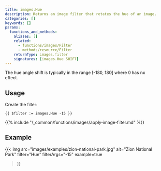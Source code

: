 ```yaml
---
title: images.Hue
description: Returns an image filter that rotates the hue of an image.
categories: []
keywords: []
params:
  functions_and_methods:
    aliases: []
    related:
      - functions/images/Filter
      - methods/resource/Filter
    returnType: images.filter
    signatures: [images.Hue SHIFT]
---
```


The hue angle shift is typically in the range [-180, 180] where 0 has no effect.

## Usage

Create the filter:

```go-html-template
{{ $filter := images.Hue -15 }}
```

{{% include "/_common/functions/images/apply-image-filter.md" %}}

## Example

{{< img
  src="images/examples/zion-national-park.jpg"
  alt="Zion National Park"
  filter="Hue"
  filterArgs="-15"
  example=true
>}}
